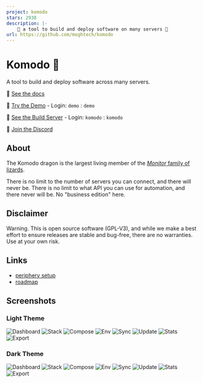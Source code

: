 ```yaml
---
project: komodo
stars: 2938
description: |-
    🦎 a tool to build and deploy software on many servers 🦎
url: https://github.com/moghtech/komodo
---
```


# Komodo 🦎

A tool to build and deploy software across many servers. 

🦎 [See the docs](https://komo.do)

🦎 [Try the Demo](https://demo.komo.do) - Login: `demo` : `demo`

🦎 [See the Build Server](https://build.komo.do)  - Login: `komodo` : `komodo`

🦎 [Join the Discord](https://discord.gg/DRqE8Fvg5c)

## About

The Komodo dragon is the largest living member of the [*Monitor* family of lizards](https://en.wikipedia.org/wiki/Monitor_lizard).

There is no limit to the number of servers you can connect, and there will never be. There is no limit to what API you can use for automation, and there never will be. No "business edition" here.

## Disclaimer

Warning. This is open source software (GPL-V3), and while we make a best effort to ensure releases are stable and bug-free,
there are no warranties. Use at your own risk.

## Links

- [periphery setup](https://github.com/mbecker20/komodo/blob/main/scripts/readme.md)
- [roadmap](https://github.com/mbecker20/komodo/blob/main/roadmap.md)

## Screenshots

### Light Theme

![Dashboard](https://raw.githubusercontent.com/mbecker20/komodo/main/screenshots/Light-Dashboard.png)
![Stack](https://raw.githubusercontent.com/mbecker20/komodo/main/screenshots/Light-Stack.png)
![Compose](https://raw.githubusercontent.com/mbecker20/komodo/main/screenshots/Light-Compose.png)
![Env](https://raw.githubusercontent.com/mbecker20/komodo/main/screenshots/Light-Env.png)
![Sync](https://raw.githubusercontent.com/mbecker20/komodo/main/screenshots/Light-Sync.png)
![Update](https://raw.githubusercontent.com/mbecker20/komodo/main/screenshots/Light-Update.png)
![Stats](https://raw.githubusercontent.com/mbecker20/komodo/main/screenshots/Light-Stats.png)
![Export](https://raw.githubusercontent.com/mbecker20/komodo/main/screenshots/Light-Export.png)

### Dark Theme

![Dashboard](https://raw.githubusercontent.com/mbecker20/komodo/main/screenshots/Dark-Dashboard.png)
![Stack](https://raw.githubusercontent.com/mbecker20/komodo/main/screenshots/Dark-Stack.png)
![Compose](https://raw.githubusercontent.com/mbecker20/komodo/main/screenshots/Dark-Compose.png)
![Env](https://raw.githubusercontent.com/mbecker20/komodo/main/screenshots/Dark-Env.png)
![Sync](https://raw.githubusercontent.com/mbecker20/komodo/main/screenshots/Dark-Sync.png)
![Update](https://raw.githubusercontent.com/mbecker20/komodo/main/screenshots/Dark-Update.png)
![Stats](https://raw.githubusercontent.com/mbecker20/komodo/main/screenshots/Dark-Stats.png)
![Export](https://raw.githubusercontent.com/mbecker20/komodo/main/screenshots/Dark-Export.png)

